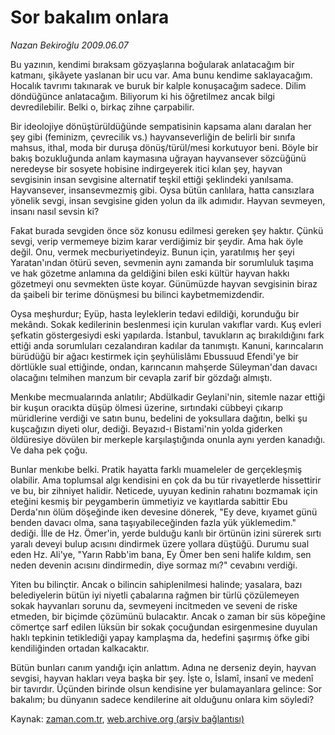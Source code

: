 # Sor bakalım onlara

*Nazan Bekiroğlu 2009.06.07*

<tr><td class="metin" colspan="2" style="padding-top: 20px; padding-left: 5px; padding-right: 10px;">Bu yazının, kendimi bıraksam gözyaşlarına boğularak anlatacağım bir katmanı, şikâyete yaslanan bir ucu var. Ama bunu kendime saklayacağım. Hocalık tavrımı takınarak ve buruk bir kalple konuşacağım sadece. Dilim döndüğünce anlatacağım. Biliyorum ki his öğretilmez ancak bilgi devredilebilir. Belki o, birkaç zihne çarpabilir.</td></tr><tr><td class="metin" colspan="2" style="padding-top: 20px; padding-left: 5px; padding-right: 10px;"><p> Bir ideolojiye dönüştürüldüğünde sempatisinin kapsama alanı daralan her şey gibi (feminizm, çevrecilik vs.) hayvanseverliğin de belirli bir sınıfa mahsus, ithal, moda bir duruşa dönüş/türül/mesi korkutuyor beni. Böyle bir bakış bozukluğunda anlam kaymasına uğrayan hayvansever sözcüğünü neredeyse bir sosyete hobisine indirgeyerek itici kılan şey, hayvan sevgisinin insan sevgisine alternatif teşkil ettiği şeklindeki yanılsama. Hayvansever, insansevmezmiş gibi. Oysa bütün canlılara, hatta cansızlara yönelik sevgi, insan sevgisine giden yolun da ilk adımıdır. Hayvan sevmeyen, insanı nasıl sevsin ki?
<p> Fakat burada sevgiden önce söz konusu edilmesi gereken şey haktır. Çünkü sevgi, verip vermemeye bizim karar verdiğimiz bir şeydir. Ama hak öyle değil. Onu, vermek mecburiyetindeyiz. Bunun için, yaratılmış her şeyi Yaratan'ından ötürü seven, sevmenin aynı zamanda bir sorumluluk taşıma ve hak gözetme anlamına da geldiğini bilen eski kültür hayvan hakkı gözetmeyi onu sevmekten üste koyar. Günümüzde hayvan sevgisinin biraz da şaibeli bir terime dönüşmesi bu bilinci kaybetmemizdendir.
<p> Oysa meşhurdur; Eyüp, hasta leyleklerin tedavi edildiği, korunduğu bir mekândı. Sokak kedilerinin beslenmesi için kurulan vakıflar vardı. Kuş evleri şefkatin göstergesiydi eski yapılarda. İstanbul, tavukların aç bırakıldığını fark ettiği anda sorumluları cezalandıran kadılar da tanımıştı. Kanuni, karıncaların bürüdüğü bir ağacı kestirmek için şeyhülislâmı Ebussuud Efendi'ye bir dörtlükle sual ettiğinde, ondan, karıncanın mahşerde Süleyman'dan davacı olacağını telmihen manzum bir cevapla zarif bir gözdağı almıştı.
<p> Menkıbe mecmualarında anlatılır; Abdülkadir Geylani'nin, sitemle nazar ettiği bir kuşun oracıkta düşüp ölmesi üzerine, sırtındaki cübbeyi çıkarıp müridlerine verdiği ve satın bunu, bedelini de yoksullara dağıtın, belki şu kuşcağızın diyeti olur, dediği. Beyazıd-ı Bistami'nin yolda giderken öldüresiye dövülen bir merkeple karşılaştığında onunla aynı yerden kanadığı. Ve daha pek çoğu.
<p> Bunlar menkıbe belki. Pratik hayatta farklı muameleler de gerçekleşmiş olabilir. Ama toplumsal algı kendisini en çok da bu tür rivayetlerde hissettirir ve bu, bir zihniyet halidir. Neticede, uyuyan kedinin rahatını bozmamak için eteğini kesmiş bir peygamberin ümmetiyiz ve kayıtlarda sabittir Ebu Derda'nın ölüm döşeğinde iken devesine dönerek, "Ey deve, kıyamet günü benden davacı olma, sana taşıyabileceğinden fazla yük yüklemedim." dediği. İlle de Hz. Ömer'in, yerde bulduğu kanlı bir örtünün izini sürerek sırtı yaralı deveyi bulup acısını dindirmek üzere yollara düştüğü. Durumu sual eden Hz. Ali'ye, "Yarın Rabb'im bana, Ey Ömer ben seni halife kıldım, sen neden devenin acısını dindirmedin, diye sormaz mı?" cevabını verdiği.
<p> Yiten bu bilinçtir. Ancak o bilincin sahiplenilmesi halinde; yasalara, bazı belediyelerin bütün iyi niyetli çabalarına rağmen bir türlü çözülemeyen sokak hayvanları sorunu da, sevmeyeni incitmeden ve seveni de riske etmeden, bir biçimde çözümünü bulacaktır. Ancak o zaman bir süs köpeğine cömertçe sarf edilen lüksün bir sokak çocuğundan esirgenmesine duyulan haklı tepkinin tetiklediği yapay kamplaşma da, hedefini şaşırmış öfke gibi kendiliğinden ortadan kalkacaktır.
<p> Bütün bunları canım yandığı için anlattım. Adına ne derseniz deyin, hayvan sevgisi, hayvan hakları veya başka bir şey. İşte o, İslamî, insanî ve medenî bir tavırdır. Üçünden birinde olsun kendisine yer bulamayanlara gelince: Sor bakalım; bu dünyanın sadece kendilerine ait olduğunu onlara kim söyledi? <br/></p></p></p></p></p></p></p></td></tr>

Kaynak: [zaman.com.tr](http://zaman.com.tr/yazar.do?yazino=856153), [web.archive.org (arşiv bağlantısı)](http://web.archive.org/web/20090810052920/http://www.zaman.com.tr:80/yazar.do?yazino=856153)
